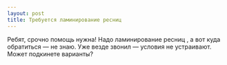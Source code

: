 ```yaml
---
layout: post 
title: Требуется ламинирование ресниц  
--- 
```

Ребят, срочно помощь нужна! Надо ламинирование ресниц , а вот куда обратиться — не знаю. Уже везде звонил — условия не устраивают. Может подкинете варианты?